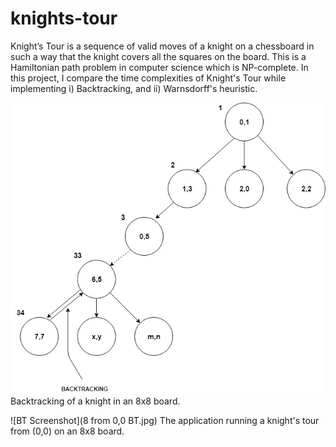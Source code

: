 # knights-tour
Knight’s Tour is a sequence of valid moves of a knight on a chessboard in such a way that the knight covers all the squares on the board. This is a Hamiltonian path problem in computer science which is NP-complete. In this project, I compare the time complexities of Knight's Tour while implementing i) Backtracking, and ii) Warnsdorff's heuristic.

![Screenshot](8x8.jpg)
Backtracking of a knight in an 8x8 board.

![BT Screenshot](8 from 0,0 BT.jpg)
The application running a knight's tour from (0,0) on an 8x8 board.
